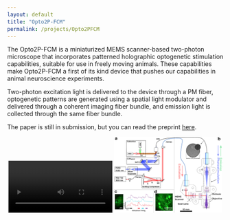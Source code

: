 ```yaml
---
layout: default
title: "Opto2P-FCM"
permalink: /projects/Opto2PFCM
---
```

The Opto2P-FCM is a miniaturized MEMS scanner-based two-photon microscope that incorporates patterned holographic optogenetic stimulation capabilities, suitable for use in freely moving animals. These capabilities make Opto2P-FCM a first of its kind device that pushes our capabilities in animal neuroscience experiments. 

Two-photon excitation light is delivered to the device through a PM fiber, optogenetic patterns are generated using a spatial light modulator and delivered through a coherent imaging fiber bundle, and emission light is collected through the same fiber bundle. 

The paper is still in submission, but you can read the preprint [here](https://www.biorxiv.org/content/10.1101/2024.10.21.619528v1).

<p style="text-align:center;">
    <video src="../assets/Opto2PFCMvideo.mp4" width="48%" controls></video>
    <img src="../assets/Opto2P.png" alt="Opto2P-FCM Schematic" width="50%"/>
</p>
